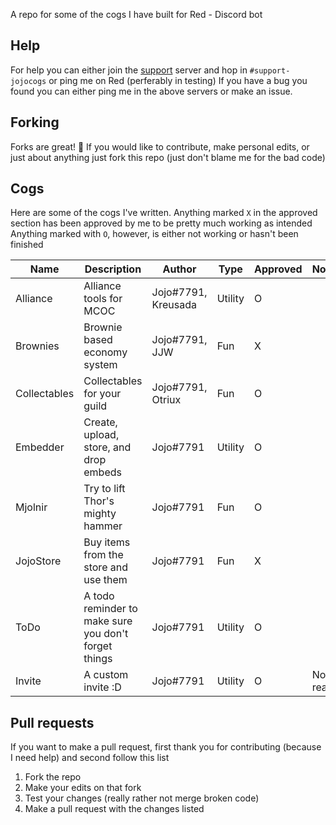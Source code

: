A repo for some of the cogs I have built for Red - Discord bot

## Help
For help you can either join the [support](https://discord.gg/JmCFyq7) server and hop in `#support-jojocogs` or ping me on Red (perferably in testing)
If you have a bug you found you can either ping me in the above servers or make an issue.

## Forking
Forks are great! 🍴
If you would like to contribute, make personal edits, or just about anything just fork this repo (just don't blame me for the bad code)

## Cogs
Here are some of the cogs I've written. Anything marked `X` in the approved section has been approved by me to be pretty much working as intended
Anything marked with `O`, however, is either not working or hasn't been finished


| Name           | Description                                            | Author                 | Type     | Approved | Notes     |
|----------------|--------------------------------------------------------|------------------------|----------|----------|-----------|
| Alliance       | Alliance tools for MCOC                                | Jojo#7791, Kreusada    | Utility  | O        |           |
| Brownies       | Brownie based economy system                           | Jojo#7791, JJW         | Fun      | X        |           |
| Collectables   | Collectables for your guild                            | Jojo#7791, Otriux      | Fun      | O        |           |
| Embedder       | Create, upload, store, and drop embeds                 | Jojo#7791              | Utility  | O        |           |
| Mjolnir        | Try to lift Thor's mighty hammer                       | Jojo#7791              | Fun      | O        |           |
| JojoStore      | Buy items from the store and use them                  | Jojo#7791              | Fun      | X        |           |
| ToDo           | A todo reminder to make sure you don't forget things   | Jojo#7791              | Utility  | O        |           |
| Invite         | A custom invite :D                                     | Jojo#7791              | Utility  | O        | Not ready |

## Pull requests
If you want to make a pull request, first thank you for contributing (because I need help) and second follow this list
1. Fork the repo
2. Make your edits on that fork
3. Test your changes (really rather not merge broken code)
4. Make a pull request with the changes listed